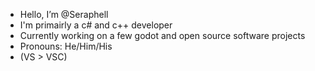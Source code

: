 - Hello, I’m @Seraphell
- I'm primairly a c# and c++ developer
- Currently working on a few godot and open source software projects
- Pronouns: He/Him/His
- (VS > VSC)
